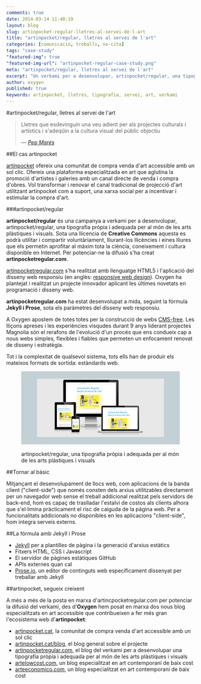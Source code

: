```yaml
---
comments: true
date: 2014-03-14 11:48:19
layout: blog
slug: artinpocket-regular-lletres-al-servei-de-l-art
title: "artinpocket/regular, lletres al servei de l'art"
categories: [comunicació, treballs, no-cita]
tags: "case-study"
"featured-img": true
"featured-img-url": "artinpocket-regular-case-study.png"
meta: "artinpocket/regular, lletres al servei de l'art"
excerpt: "Un verkami per a desenvolupar, artinpocket/regular, una tipografia pròpia i adequada per al món de les arts plàstiques i visuals"
author: oxygen
published: true
keywords: artinpocket, lletres, tipografia, servei, art, verkami
---
```


#artinpocket/regular, lletres al servei de l'art


>Lletres que esdevinguin una veu adient per als projectes culturals i artístics i s'adeqüin a la cultura visual del públic objectiu<footer>&mdash; <cite><a href="{{ page.url }}" title="{{ page.title }}">Pep Marés</a></cite></footer>

##El cas artinpocket

[artinpocket](/artipocket-la-comunitat-de-compra-venda-d-art-accessible-amb-un-sol-clic/ "Artinpocket, la comunitat de compra venda d'art accessible amb un sol clic") ofereix una comunitat de compra venda d'art accessible amb un sol clic. Ofereix una plataforma especialitzada en art que aglutina la promoció d'artistes i galeries amb un canal directe de venda i compra d'obres. Vol transformar i renovar el canal tradicional de projecció d'art utilitzant artinpocket com a suport, una xarxa social per a incentivar i estimular la compra d'art.

###artinpocket/regular

**artinpocket/regular** és una campanya a verkami per a desenvolupar, artinpocket/regular, una tipografia pròpia i adequada per al món de les arts plàstiques i visuals. Sota una llicencia de **Creative Commons** aquesta es podrà utilitar i compartir voluntàriament, lliurant-los llicències i eines lliures que els permetin aprofitar al màxim tota la ciència, coneixement i cultura disponible en Internet. Per potenciar-ne la difusió s'ha creat **artinpocketregular.com**.

[artinpocketregular.com](http://www.artinpocketregular.com/ "artinpocket/regular, lletres al servei de l'art") s'ha realitzat amb llenguatge HTML5 i l'aplicació del disseny web responsiu (en anglès: [responsive web design](http://en.wikipedia.org/wiki/Responsive_web_design "Responsive web desgin - Wikipedia the free encyclopedia")). Oxygen ha plantejat i realitzat un projecte innovador aplicant les últimes novetats en programació i disseny web.

**artinpocketregular.com** ha estat desenvolupat a mida, seguint la fórmula **Jekyll i Prose**, sota els paràmetres del disseny web responsiu.

A Oxygen apostem de totes totes per la construcció de webs [CMS-free](/oxygen-un-web-cms-free/). Les lliçons apreses i les experiències visqudes durant 9 anys liderant projectes Magnolia són el rerafons de l'evolució d'un procés que ens condueix cap a nous webs simples, flexibles i fiables que permeten un enfocament renovat de disseny i estratègia.

Tot i la complexitat de qualsevol sistema, tots ells han de produir els mateixos formats de sortida: estàndards web.

<figure class="hidden-xs hidden-sm ox_animate_when_almost_visible ox_right-to-left"><img src="/assets/img/artinpocket-regular-full-width-snapshot.png" /><figcaption><p>artinpocket/regular, una tipografia pròpia i adequada per al món de les arts plàstiques i visuals</p></figcaption></figure>

##Tornar al bàsic

Mitjançant el desenvolupament de llocs web, com aplicacions de la banda client ("client-side") que només consten dels arxius utilitzables directament per un navegador web sense el treball addicional realitzat pels servidors de back-end, hom es capaç de traslladar l'estalvi de costos als clients alhora que s'el·limina pràcticament el risc de caiguda de la pàgina web. Per a funcionalitats addicionals no disponibles en les aplicacions "client-side", hom integra serveis externs.

##La fórmula amb Jekyll i Prose

- [Jekyll](http://jekyllrb.com/ "Jekyll &bull; Simple, blog-aware, static sites") per a plantilles de pàgina i la generació d'arxius estàtics
- Fitxers HTML, CSS i Javascript
- El servidor de pàgines estàtiques GitHub
- APIs externes quan cal
- [Prose.io](http://prose.io/ "Prose &middot; A Content Editor for GitHub"), un editor de continguts web específicament dissenyat per treballar amb Jekyll

##artinpocket, segueix creixent

A més a més de la posta en marxa d'artincpocketregular.com per potenciar la difusió del verkami, des d'**Oxygen** hem posat en marxa dos nous blog especialitzats en art accessible que contribueixen a fer més gran l'ecosistema web d'**artinpocket**:

- [artinpocket.cat](http://www.artinpocket.cat/), la comunitat de compra venda d'art accessible amb un sol clic
- [artinpocket.cat/blog](http://www.artinpocket.cat/blog/), el blog general sobre el projecte
- [artinpocketregular.com](http://www.artinpocketregular.com/), el blog del verkami per a desenvolupar una tipografia pròpia i adequada per al món de les arts plàstiques i visuals
- [artelowcost.com](http://www.artelowcost.com/), un blog especialitzat en art contemporani de baix cost
- [arteeconomico.com](http://www.arteeconomico.com/), un blog especialitzat en art contemporani de baix cost